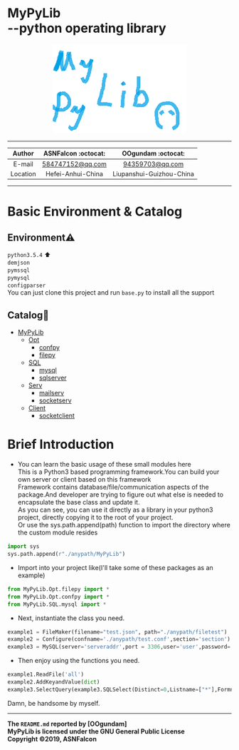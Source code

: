 MyPyLib<br/>--python operating library
===========================
<div  align="center">    
	<img src="./filetest/logo.png" width = "300" height = "200" alt="logo" />
</div>

****
|Author|ASNFalcon :octocat:|OOgundam :octocat:|
|:---:|:---:|:---:
|E-mail|584747152@qq.com|94359703@qq.com
|Location|Hefei-Anhui-China|Liupanshui-Guizhou-China
****

# Basic Environment & Catalog
## Environment:warning:
`python3.5.4` :arrow_up:  
`demjson`   
`pymssql`   
`pymysql`   
`configparser`    
You can just clone this project and run `base.py` to install all the support  
## Catalog:bookmark_tabs:
* [MyPyLib](./)
	* [Opt](./Opt)
		* [confpy](./Opt/README.md#mypyliboptconfpy)
		* [filepy](./Opt/README.md#mypyliboptfilepy)
	* [SQL](./SQL)
		* [mysql](./SQL/README.md#mypylibsqlmysql)
		* [sqlserver](./SQL/README.md#mypylibsqlsqlserver)
	* [Serv](./Serv)
		* [mailserv](./Serv/README.md#mypylibservmailserv)
		* [socketserv](./Serv/README.md#mypylibservsocketserv)
	* [Client](./Client)
		* [socketclient](./Client/README.md#mypylibclientsocketclient)

# Brief Introduction
* You can learn the basic usage of these small modules here  
This is a Python3 based programming framework.You can build your own server or client based on this framework  
Framework contains database/file/communication aspects of the package.And developer are trying to figure out what else is needed to encapsulate the base class and update it.  
As you can see, you can use it directly as a library in your python3 project, directly copying it to the root of your project.   
Or use the sys.path.append(path) function to import the directory where the custom module resides   
```python
import sys
sys.path.append(r"./anypath/MyPyLib")
```
* Import into your project like(I'll take some of these packages as an example)
```python
from MyPyLib.Opt.filepy import *
from MyPyLib.Opt.confpy import *
from MyPyLib.SQL.mysql import *
```
* Next, instantiate the class you need.  
```python
example1 = FileMaker(filename="test.json", path="./anypath/filetest")
example2 = Configure(confname='./anypath/test.conf',section='section')
example3 = MySQL(server='serveraddr',port = 3306,user='user',password='password',database="database")
```
* Then enjoy using the functions you need.  
```python
example1.ReadFile('all')
example2.AddKeyandValue(dict)
example3.SelectQuery(example3.SQLSelect(Distinct=0,Listname=["*"],Formname="`user`",const=" "))
```
Damn, be handsome by myself.  

------
__The `README.md` reported by [OOgundam]__  
__MyPyLib is licensed under the GNU General Public License__   
__Copyright ©2019, ASNFalcon__

